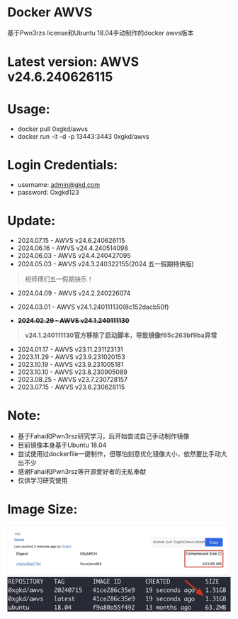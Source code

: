 # Docker AWVS
基于Pwn3rzs license和Ubuntu 18.04手动制作的docker awvs版本
# Latest version: AWVS v24.6.240626115
# Usage:
- docker pull 0xgkd/awvs
- docker run -it -d -p 13443:3443 0xgkd/awvs
# Login Credentials:
- username: admin@gkd.com
- password: Oxgkd123
# Update:
- 2024.07.15 - AWVS v24.6.240626115
- 2024.06.16 - AWVS v24.4.240514098
- 2024.06.03 - AWVS v24.4.240427095
- 2024.05.03 - AWVS v24.3.240322155(2024 五一假期特供版)
> 祝师傅们五一假期快乐！
- 2024.04.09 - AWVS v24.2.240226074
- 2024.03.01 - AWVS v24.1.240111130(8c152dacb50f)

- **~~2024.02.29 - AWVS v24.1.240111130~~**
> **v24.1.240111130官方移除了启动脚本，导致镜像f65c263bf9ba异常**
- 2024.01.17 - AWVS v23.11.231123131
- 2023.11.29 - AWVS v23.9.231020153
- 2023.10.19 - AWVS v23.9.231005181
- 2023.10.10 - AWVS v23.8.230905089
- 2023.08.25 - AWVS v23.7.230728157
- 2023.07.15 - AWVS v23.6.230628115
# Note:
- 基于Fahai和Pwn3rsz研究学习，后开始尝试自己手动制作镜像
- 目前镜像本身基于Ubuntu 18.04
- 尝试使用过dockerfile一键制作，但哪怕刻意优化镜像大小，依然要比手动大出不少
- 感谢Fahai和Pwn3rsz等开源爱好者的无私奉献
- 仅供学习研究使用
# Image Size:
![image](https://github.com/0xgkd/awvs/blob/main/image.jpg)
![size](https://github.com/0xgkd/awvs/blob/main/size.jpg)
